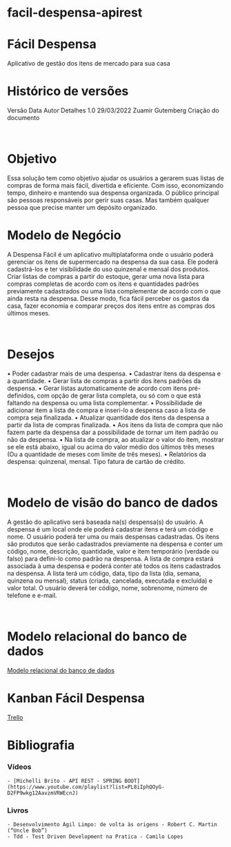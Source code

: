 # facil-despensa-apirest

# Fácil Despensa
Aplicativo de gestão dos itens de mercado para sua casa
 
# Histórico de versões
Versão	Data	Autor	Detalhes
1.0	29/03/2022	Zuamir Gutemberg	Criação do documento
			

 
# Objetivo
Essa solução tem como objetivo ajudar os usuários a gerarem suas listas de compras de forma mais fácil, divertida e eficiente. Com isso, economizando tempo, dinheiro e mantendo sua despensa organizada.
O público principal são pessoas responsáveis por gerir suas casas. Mas também qualquer pessoa que precise manter um depósito organizado.
 

# Modelo de Negócio
A Despensa Fácil  é um aplicativo multiplataforma onde o usuário poderá gerenciar os itens de supermercado na despensa da sua casa. Ele poderá cadastrá-los e ter visibilidade do uso quinzenal e mensal dos produtos. Criar listas de compras a partir do estoque, gerar uma nova lista para compras completas de acordo com os itens e quantidades padrões previamente cadastrados ou uma lista complementar de acordo com o que ainda resta na despensa. Desse modo, fica fácil perceber os gastos da casa, fazer economia e comparar preços dos itens entre as compras dos últimos meses.

 
# Desejos
•	Poder cadastrar mais de uma despensa.
•	Cadastrar itens da despensa e a quantidade.
•	Gerar lista de compras a partir dos itens padrões da despensa.
•	Gerar listas automaticamente de acordo com itens pré-definidos, com opção de gerar lista completa, ou só com o que está faltando na despensa ou uma lista complementar.
•	Possibilidade de adicionar item a lista de compra e inseri-lo a despensa caso a lista de compra seja finalizada.
•	Atualizar quantidade dos itens da despensa a partir da lista de compras finalizada.
•	Aos itens da lista de compra que não fazem parte da despensa dar a possibilidade de tornar um item padrão ou não da despensa.
•	Na lista de compra, ao atualizar o valor do item, mostrar se ele está abaixo, igual ou acima do valor médio dos últimos três meses (Ou a quantidade de meses com limite de três meses).
•	Relatórios da despensa: quinzenal, mensal. Tipo fatura de cartão de crédito.


 
# Modelo de visão do banco de dados
A gestão do aplicativo será baseada na(s) despensa(s) do usuário. A despensa é um local onde ele poderá cadastrar itens e terá um código e nome. O usuário poderá ter uma ou mais despensas cadastradas.
Os itens são produtos que serão cadastrados previamente na despensa e conter um código, nome, descrição, quantidade, valor e item temporário (verdade ou falso) para defini-lo como padrão na despensa.
A lista de compra estará associada à uma despensa e poderá conter até todos os itens cadastrados na despensa. A lista terá um código, data, tipo da lista (dia, semana, quinzena ou mensal), status (criada, cancelada, executada e excluída) e valor total.
O usuário deverá ter código, nome, sobrenome, número de telefone e e-mail.

 
# Modelo relacional do banco de dados
[Modelo relacional do banco de dados](https://trello.com/1/cards/6246592e46807539fab7fa25/attachments/624f85678358c6471a1a95b9/download/Modelo_relacional_F%C3%A1cil_Despensa.png)



# Kanban Fácil Despensa
[Trello](https://trello.com/b/qYQ56BPS/f%C3%A1cil-despensa)

 
# Bibliografia
 
 ### Vídeos
 	- [Michelli Brito - API REST - SPRING BOOT](https://www.youtube.com/playlist?list=PL8iIphQOyG-D2FP9wkg12AavzmVRWEcnJ)
 
 ### Livros
 	- Desenvolvimento Ágil Limpo: de volta às origens - Robert C. Martin (“Uncle Bob”)
 	- Tdd - Test Driven Development na Pratica - Camilo Lopes
